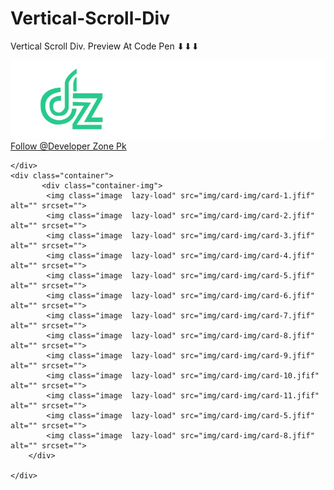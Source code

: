 # Vertical-Scroll-Div
Vertical Scroll Div.  Preview At Code Pen ⬇⬇⬇

 <div class="logo-container">
        <img class="logo" src="img/logo.png" alt="" srcset=""><br>
        <a class="github-button" href="https://github.com/Developer-Zone-Pk"
            data-color-scheme="no-preference: dark_dimmed; light: light; dark: dark_high_contrast;" data-size="large"
            aria-label="Follow @Developer-Zone-Pk on GitHub">Follow @Developer Zone Pk</a>
        
    </div>
    <div class="container">
           <div class="container-img">
            <img class="image  lazy-load" src="img/card-img/card-1.jfif" alt="" srcset="">
            <img class="image  lazy-load" src="img/card-img/card-2.jfif" alt="" srcset="">
            <img class="image  lazy-load" src="img/card-img/card-3.jfif" alt="" srcset="">
            <img class="image  lazy-load" src="img/card-img/card-4.jfif" alt="" srcset="">
            <img class="image  lazy-load" src="img/card-img/card-5.jfif" alt="" srcset="">
            <img class="image  lazy-load" src="img/card-img/card-6.jfif" alt="" srcset="">
            <img class="image  lazy-load" src="img/card-img/card-7.jfif" alt="" srcset="">
            <img class="image  lazy-load" src="img/card-img/card-8.jfif" alt="" srcset="">
            <img class="image  lazy-load" src="img/card-img/card-9.jfif" alt="" srcset="">
            <img class="image  lazy-load" src="img/card-img/card-10.jfif" alt="" srcset="">
            <img class="image  lazy-load" src="img/card-img/card-11.jfif" alt="" srcset="">
            <img class="image  lazy-load" src="img/card-img/card-5.jfif" alt="" srcset="">
            <img class="image  lazy-load" src="img/card-img/card-8.jfif" alt="" srcset="">
        </div>

    </div>
 <script async defer src="https://buttons.github.io/buttons.js"></script>
